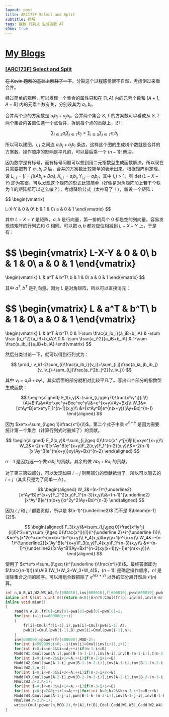 ```yaml
---
layout: post
title: ARC173F Select and Split
subtitle: 题解
tags: 数数 行列式 生成函数 AT
show: true
---
```


# [My Blogs](https://www.cnblogs.com/WrongAnswer90/p/18391786)

### [[ARC173F] Select and Split](https://www.luogu.com.cn/problem/AT_arc173_f)

~~在 Kevin 题解的基础上解释了一下~~。分裂这个过程感觉很不自然，考虑倒过来做合并。

经过简单的观察，可以发现一个集合的属性只和在 $[1,A]$ 内的元素个数和 $[A+1,A+B]$ 内的元素个数有关，分别设其为 $a_i,b_i$。

合并两个点的方案数是 $a_ib_j+a_jb_i$。合并两个集合 $S,T$ 的方案数可以看成从 $S,T$ 两个集合内各自任选一个点合并，拆到每个点的贡献上，即：

$$
\sum_{i\in S}a_i\sum_{j\in T}b_j=\sum_{i\in S}\sum_{j\in T}a_ib_j
$$

所以可以建图，$i,j$ 之间连 $a_ib_j+a_jb_i$ 条边，这样这个图的生成树个数就是合并的方案数。操作顺序的影响是平凡的，可以最后乘一个 $(n-1)!$ 解决。

因为数字是有标号，而有标号问题可以想到用二元指数型生成函数解决。所以现在只需要把有了 $a_i,b_i$ 之后，合并的方案数比较简单的表示出来。根据矩阵树定理，设 $L_{i,j}=[i=j](Ab_j+Ba_i),X_{i,j}=a_ib_j,Y_{i,j}=a_ib_j$，其中 $i,j>1$，则 $\det(L-X-Y)$ 即为答案。可以发现这个矩阵的形式比较简单（好像是对角矩阵加上若干个秩为 $1$ 的矩阵都可以这么做？），考虑降阶公式（太神奇了！），新设一个矩阵：

$$
\begin{vmatrix}
 
 L-X-Y & 0 & 0\\
 b & 1 & 0\\
 a & 0 & 1
\end{vmatrix}
$$

其中 $L-X-Y$ 是矩阵，$a,b$ 是行向量，第一排的两个 $0$ 都是空的列向量。容易发现该矩阵的行列式和 $G$ 相同。可以把 $a,b$ 都对应位相减到 $L-X-Y$ 上，于是有：

$$
\begin{vmatrix}
 L-X-Y & 0 & 0\\
 b & 1 & 0\\
 a & 0 & 1
\end{vmatrix}
=
\begin{vmatrix}
 L & a^T & b^T\\
 b & 1 & 0\\
 a & 0 & 1
\end{vmatrix}
$$

其中 $a^T,b^T$ 是列向量。因为 $L$ 是对角矩阵，所以可以直接消元：

$$
\begin{vmatrix}
 L & a^T & b^T\\
 b & 1 & 0\\
 a & 0 & 1
\end{vmatrix}
=
\begin{vmatrix}
 L & a^T & b^T\\
 0 & 1-\sum \frac{a_ib_i}{a_iB+b_iA} & -\sum \frac {b_i^2}{a_iB+b_iA}\\
 0 & -\sum \frac{a_i^2}{a_iB+b_iA} & 1-\sum \frac{a_ib_i}{a_iB+b_iA}
\end{vmatrix}
$$

然后分类讨论一下，就可以得到行列式为：

$$
\prod_i v_i(1-2\sum_{i}\frac{a_ib_i}{v_i}+\sum_{i,j}\frac{a_ia_jb_ib_j}{v_iv_j}-\sum_{i,j}\frac{a_i^2b_j^2}{v_iv_j})
$$

其中 $v_i=a_iB+b_iA$。其实后面的部分就相对比较平凡了。写出四个部分的指数型生成函数：

$$
\begin{aligned}
F_1(x,y)&=\sum_{i,j\geq 0}\frac{x^iy^j}{i!j!}(Aj+Bi)\\&=Ae^xye^y+Bxe^xe^y\\&=e^{x+y}(Ay+Bx)\\
W_1&=[x^Ay^B]e^xe^yF_1^{n-1}(x,y)\\
&=[x^Ay^B]e^{n(x+y)}(Ay+Bx)^{n-1}
\end{aligned}
$$

因为 $xe^x=\sum_{i\geq 1}i\frac{x^i}{i!}$。第二个式子中乘 $e^{x+y}$ 是因为需要统计第一个集合（计算行列式时删掉了）的贡献。

$$
\begin{aligned}
F_2(x,y)&=\sum_{i,j\geq 0}\frac{x^iy^j}{i!j!}ij=xye^{x+y}\\
W_2&=-2(n-1)[x^Ay^B]e^{x+y}F_2(x,y)F_1^{n-2}(x,y)\\&=-2(n-1)[x^Ay^B]e^{n(x+y)}xy(Ay+Bx)^{n-2}
\end{aligned}
$$

$n-1$ 是因为选一个做 $a_ib_i$ 的贡献，其余的做 $Ab_i+Ba_i$ 的贡献。

对于第三第四部分，可以发现如果 $i=j$ 则两部分的贡献抵消了，所以可以删去的 $i=j$（其实只是为了简单一点）。

$$
\begin{aligned}
W_3&=(n-1)^{\underline2}[x^Ay^B]e^{x+y}F_2^2(x,y)F_1^{n-3}(x,y)\\&=(n-1)^{\underline2}[x^Ay^B]e^{n(x+y)}x^2y^2(Ay+Bx)^{n-3}
\end{aligned}
$$

因为 $i,j$ 和 $j,i$ 都要贡献，所以是 $(n-1)^{\underline2}$ 而不是 $\binom{n-1}{2}$。

$$
\begin{aligned}
F_3(x,y)&=\sum_{i,j\geq 0}\frac{x^iy^j}{i!j!}i^2=e^y\sum_{i\geq 0}\frac{x^i}{i!}(i^{\underline 2}+i^{\underline 1})\\
&=e^y(x^2e^x+xe^x)=x(x+1)e^{x+y}\\
F_4(x,y)&=y(y+1)e^{x+y}\\
W_4&=-(n-1)^{\underline2}[x^Ay^B]e^{x+y}F_3(x,y)F_4(x,y)F_1^{n-3}(x,y)\\
&=-(n-1)^{\underline2}[x^Ay^B](Ay+Bx)^{n-3}xy(x+1)(y+1)e^{n(x+y)}\\
\end{aligned}
$$

使用了 $x^te^x=\sum_{i\geq t}i^{\underline t}\frac{x^i}{i!}$。最终答案即为 $\frac{(n-1)!}{n!}A!B!(W_1+W_2+W_3+W_4)$，$(n-1)!$ 是确定操作顺序，$n!$ 是消除集合之间的顺序。可以用组合数把除了 $e^{n(x+y)}$ 以外的部分展开然后 $\mathcal O(n)$ 算。

```cpp
int n,A,B,W1,W2,W3,W4,fr[600010],inv[600010],f[600010],pwa[600010],pwb[600010],pwn[600010];
inline int C(int n,int m){return m<0||m>n?0:Cmul(fr[n],inv[m],inv[n-m]);}
inline void mian()
{
	read(n,A,B),fr[0]=inv[0]=pwa[0]=pwb[0]=pwn[0]=1;
	for(int i=1;i<=600000;++i)
	{
		fr[i]=Cmul(fr[i-1],i),pwa[i]=Cmul(pwa[i-1],A);
		pwb[i]=Cmul(pwb[i-1],B),pwn[i]=Cmul(pwn[i-1],n);
	}
	inv[600000]=power(fr[600000],MOD-2);
	for(int i=599999;i>0;--i)inv[i]=Cmul(inv[i+1],i+1);
	for(int i=0;i<=n-1&&i<=A;++i)if(n-1-i<=B)
	Madd(W1,Cmul(pwn[A-i],pwn[B-(n-1-i)],inv[A-i],inv[B-(n-1-i)],C(n-1,i),pwb[i],pwa[n-1-i]));
	for(int i=0;i<=n-2&&i+1<=A;++i)if(n-2-i+1<=B)
	Madd(W2,Cmul(pwn[A-1-i],pwn[B-1-(n-2-i)],inv[A-1-i],inv[B-1-(n-2-i)],C(n-2,i),pwb[i],pwa[n-2-i]));
	Mmul(W2,2,n-1);
	for(int i=0;i<=n-3&&i+2<=A;++i)if(n-3-i+2<=B)
	Madd(W3,Cmul(pwn[A-2-i],pwn[B-2-(n-3-i)],inv[A-2-i],inv[B-2-(n-3-i)],C(n-3,i),pwb[i],pwa[n-3-i]));
	Mmul(W3,n-2,n-1);
	for(int i=0;i<=n-3&&i+1<=A;++i)if(n-3-i+1<=B)
	for(int j=0;j<2&&j+i+1<=A;++j)for(int k=0;k<2&&k+n-3-i+1<=B;++k)
	Madd(W4,Cmul(pwn[A-1-j-i],pwn[B-1-k-(n-3-i)],inv[A-1-j-i],inv[B-1-k-(n-3-i)],C(n-3,i),pwb[i],pwa[n-3-i]));
	Mmul(W4,n-2,n-1);
	write(Cmul(power(n,MOD-2),fr[A],fr[B],Cdel(Cadd(W1,W3),Cadd(W2,W4))));
}
```